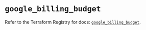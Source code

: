 # `google_billing_budget`

Refer to the Terraform Registry for docs: [`google_billing_budget`](https://registry.terraform.io/providers/hashicorp/google/6.26.0/docs/resources/billing_budget).
